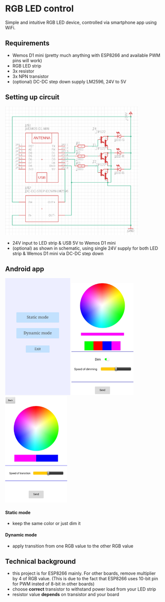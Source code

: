 # RGB LED control
Simple and intuitive RGB LED device, controlled via smartphone app using WiFi.

## Requirements
- Wemos D1 mini (pretty much anything with ESP8266 and available PWM pins will work)
- RGB LED strip
- 3x resistor    
- 3x NPN transistor 
- (optional) DC-DC step down supply LM2596, 24V to 5V

## Setting up circuit
<p align="left">
  <img src="https://github.com/iwlytteot/esp8266-rlc/blob/master/img/circuit.png" width="430" alt="accessibility text">
</p>

- 24V input to LED strip & USB 5V to Wemos D1 mini
- (optional) as shown in schematic, using single 24V supply for both LED strip & Wemos D1 mini via DC-DC step down

## Android app
<p align="left">
  <img src="https://github.com/iwlytteot/esp8266-rlc/blob/master/img/20200827_202146.jpg" width="210">
  <img src="https://github.com/iwlytteot/esp8266-rlc/blob/master/img/Screenshot_20200827-202432.jpg" width="200">
  <img src="https://github.com/iwlytteot/esp8266-rlc/blob/master/img/20200827_202223.jpg" width="200">
</p>

#### Static mode
- keep the same color or just dim it
#### Dynamic mode
- apply transition from one RGB value to the other RGB value

## Technical background
- this project is for ESP8266 mainly. For other boards, remove multiplier by 4 of RGB value. (This is due to the fact that ESP8266 uses 10-bit pin for PWM insted of 8-bit in other boards)
- choose <b>correct</b> transistor to withstand power load from your LED strip
- resistor value <b>depends</b> on transistor and your board




